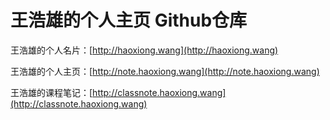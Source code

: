 # 王浩雄的个人主页 Github仓库

王浩雄的个人名片：[http://haoxiong.wang](http://haoxiong.wang)

王浩雄的个人主页：[http://note.haoxiong.wang](http://note.haoxiong.wang)

王浩雄的课程笔记：[http://classnote.haoxiong.wang](http://classnote.haoxiong.wang)
